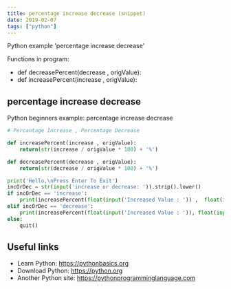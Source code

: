```yaml
---
title: percentage increase decrease (snippet)
date: 2019-02-07
tags: ["python"]
---
```

Python example 'percentage increase decrease'

Functions in program: 
* def decreasePercent(decrease , origValue):
* def increasePercent(increase , origValue):

## percentage increase decrease

Python beginners example: percentage increase decrease

```python
# Percantage Increase , Percentage Decrease

def increasePercent(increase , origValue):
    return(str(increase / origValue * 100) + '%')

def decreasePercent(decrease , origValue):
    return(str(decrease / origValue * 100) + '%')

print('Hello,\nPress Enter To Exit')
incOrDec = str(input('increase or decrease: ')).strip().lower()
if incOrDec == 'increase':
    print(increasePercent(float(input('Increased Value : ')) ,  float(input('Orignal Value : '))))
elif incOrDec == 'decrease':
    print(increasePercent(float(input('Increased Value : ')), float(input('Orignal Value : '))))
else:
    quit()


```

## Useful links

- Learn Python: https://pythonbasics.org
- Download Python: https://python.org
- Another Python site: https://pythonprogramminglanguage.com
